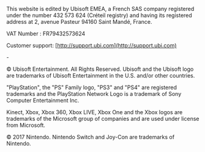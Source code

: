 This website is edited by Ubisoft EMEA, a French SAS company registered under the number 432 573 624 (Créteil registry) and having its registered address at 2, avenue Pasteur 94160 Saint Mandé, France.

VAT Number : FR79432573624

Customer support: [http://support.ubi.com](http://support.ubi.com)

\-

© Ubisoft Entertainment. All Rights Reserved. Ubisoft and the Ubisoft logo are trademarks of Ubisoft Entertainment in the U.S. and/or other countries.

"PlayStation", the "PS" Family logo, "PS3" and "PS4" are registered trademarks and the PlayStation Network Logo is a trademark of Sony Computer Entertainment Inc.

Kinect, Xbox, Xbox 360, Xbox LIVE, Xbox One and the Xbox logos are trademarks of the Microsoft group of companies and are used under license from Microsoft.

© 2017 Nintendo. Nintendo Switch and Joy-Con are trademarks of Nintendo.